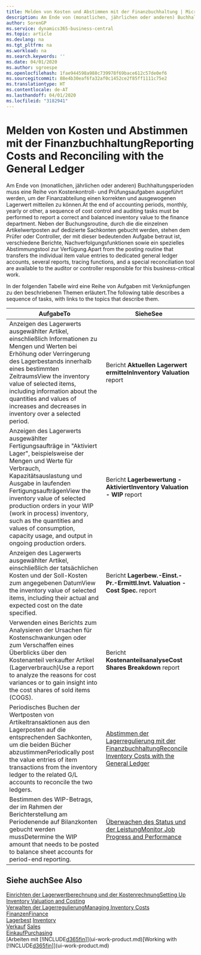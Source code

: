 ```yaml
---
title: Melden von Kosten und Abstimmen mit der Finanzbuchhaltung | Microsoft Docs
description: Am Ende von (monatlichen, jährlichen oder anderen) Buchhaltungsperioden muss eine Reihe von Kostenkontroll- und Prüfungsaufgaben ausgeführt werden, um der Finanzabteilung einen korrekten und ausgewogenen Lagerwert mitteilen zu können. Neben der Buchungsroutine, durch die die einzelnen Artikelwertposten auf dedizierte Sachkonten gebucht werden, stehen dem Prüfer oder Controller, der mit dieser bedeutenden Aufgabe betraut ist, verschiedene Berichte, Nachverfolgungsfunktionen sowie ein spezielles Abstimmungstool zur Verfügung.
author: SorenGP
ms.service: dynamics365-business-central
ms.topic: article
ms.devlang: na
ms.tgt_pltfrm: na
ms.workload: na
ms.search.keywords: ''
ms.date: 04/01/2020
ms.author: sgroespe
ms.openlocfilehash: 1fae944598a988c739978f69bace612c57de0ef6
ms.sourcegitcommit: 88e4b30eaf6fa32af0c1452ce2f85ff1111c75e2
ms.translationtype: HT
ms.contentlocale: de-AT
ms.lasthandoff: 04/01/2020
ms.locfileid: "3182941"
---
```

# <a name="reporting-costs-and-reconciling-with-the-general-ledger"></a><span data-ttu-id="dd879-104">Melden von Kosten und Abstimmen mit der Finanzbuchhaltung</span><span class="sxs-lookup"><span data-stu-id="dd879-104">Reporting Costs and Reconciling with the General Ledger</span></span>
<span data-ttu-id="dd879-105">Am Ende von (monatlichen, jährlichen oder anderen) Buchhaltungsperioden muss eine Reihe von Kostenkontroll- und Prüfungsaufgaben ausgeführt werden, um der Finanzabteilung einen korrekten und ausgewogenen Lagerwert mitteilen zu können.</span><span class="sxs-lookup"><span data-stu-id="dd879-105">At the end of accounting periods, monthly, yearly or other, a sequence of cost control and auditing tasks must be performed to report a correct and balanced inventory value to the finance department.</span></span> <span data-ttu-id="dd879-106">Neben der Buchungsroutine, durch die die einzelnen Artikelwertposten auf dedizierte Sachkonten gebucht werden, stehen dem Prüfer oder Controller, der mit dieser bedeutenden Aufgabe betraut ist, verschiedene Berichte, Nachverfolgungsfunktionen sowie ein spezielles Abstimmungstool zur Verfügung.</span><span class="sxs-lookup"><span data-stu-id="dd879-106">Apart from the posting routine that transfers the individual item value entries to dedicated general ledger accounts, several reports, tracing functions, and a special reconciliation tool are available to the auditor or controller responsible for this business-critical work.</span></span>  

 <span data-ttu-id="dd879-107">In der folgenden Tabelle wird eine Reihe von Aufgaben mit Verknüpfungen zu den beschriebenen Themen erläutert.</span><span class="sxs-lookup"><span data-stu-id="dd879-107">The following table describes a sequence of tasks, with links to the topics that describe them.</span></span>   

|<span data-ttu-id="dd879-108">**Aufgabe**</span><span class="sxs-lookup"><span data-stu-id="dd879-108">**To**</span></span>|<span data-ttu-id="dd879-109">**Siehe**</span><span class="sxs-lookup"><span data-stu-id="dd879-109">**See**</span></span>|  
|------------|-------------|  
|<span data-ttu-id="dd879-110">Anzeigen des Lagerwerts ausgewählter Artikel, einschließlich Informationen zu Mengen und Werten bei Erhöhung oder Verringerung des Lagerbestands innerhalb eines bestimmten Zeitraums</span><span class="sxs-lookup"><span data-stu-id="dd879-110">View the inventory value of selected items, including information about the quantities and values of increases and decreases in inventory over a selected period.</span></span>|<span data-ttu-id="dd879-111">Bericht **Aktuellen Lagerwert ermitteln**</span><span class="sxs-lookup"><span data-stu-id="dd879-111">**Inventory Valuation** report</span></span>|  
|<span data-ttu-id="dd879-112">Anzeigen des Lagerwerts ausgewählter Fertigungsaufträge in "Aktiviert Lager", beispielsweise der Mengen und Werte für Verbrauch, Kapazitätsauslastung und Ausgabe in laufenden Fertigungsaufträgen</span><span class="sxs-lookup"><span data-stu-id="dd879-112">View the inventory value of selected production orders in your WIP (work in process) inventory, such as the quantities and values of consumption, capacity usage, and output in ongoing production orders.</span></span>|<span data-ttu-id="dd879-113">Bericht **Lagerbewertung - Aktiviert**</span><span class="sxs-lookup"><span data-stu-id="dd879-113">**Inventory Valuation - WIP** report</span></span>|  
|<span data-ttu-id="dd879-114">Anzeigen des Lagerwerts ausgewählter Artikel, einschließlich der tatsächlichen Kosten und der Soll-Kosten zum angegebenen Datum</span><span class="sxs-lookup"><span data-stu-id="dd879-114">View the inventory value of selected items, including their actual and expected cost on the date specified.</span></span>|<span data-ttu-id="dd879-115">Bericht **Lagerbew.-Einst.-Pr.-Ermittl.**</span><span class="sxs-lookup"><span data-stu-id="dd879-115">**Invt. Valuation - Cost Spec.** report</span></span>|  
|<span data-ttu-id="dd879-116">Verwenden eines Berichts zum Analysieren der Ursachen für Kostenschwankungen oder zum Verschaffen eines Überblicks über den Kostenanteil verkaufter Artikel (Lagerverbrauch)</span><span class="sxs-lookup"><span data-stu-id="dd879-116">Use a report to analyze the reasons for cost variances or to gain insight into the cost shares of sold items (COGS).</span></span>|<span data-ttu-id="dd879-117">Bericht **Kostenanteilsanalyse**</span><span class="sxs-lookup"><span data-stu-id="dd879-117">**Cost Shares Breakdown** report</span></span>|  
|<span data-ttu-id="dd879-118">Periodisches Buchen der Wertposten von Artikeltransaktionen aus den Lagerposten auf die entsprechenden Sachkonten, um die beiden Bücher abzustimmen</span><span class="sxs-lookup"><span data-stu-id="dd879-118">Periodically post the value entries of item transactions from the inventory ledger to the related G/L accounts to reconcile the two ledgers.</span></span>|[<span data-ttu-id="dd879-119">Abstimmen der Lagerregulierung mit der Finanzbuchhaltung</span><span class="sxs-lookup"><span data-stu-id="dd879-119">Reconcile Inventory Costs with the General Ledger</span></span>](finance-how-to-post-inventory-costs-to-the-general-ledger.md)|  
|<span data-ttu-id="dd879-120">Bestimmen des WIP-Betrags, der im Rahmen der Berichterstellung am Periodenende auf Bilanzkonten gebucht werden muss</span><span class="sxs-lookup"><span data-stu-id="dd879-120">Determine the WIP amount that needs to be posted to balance sheet accounts for period-end reporting.</span></span>|[<span data-ttu-id="dd879-121">Überwachen des Status und der Leistung</span><span class="sxs-lookup"><span data-stu-id="dd879-121">Monitor Job Progress and Performance</span></span>](projects-how-monitor-progress-performance.md)|

## <a name="see-also"></a><span data-ttu-id="dd879-122">Siehe auch</span><span class="sxs-lookup"><span data-stu-id="dd879-122">See Also</span></span>  
[<span data-ttu-id="dd879-123">Einrichten der Lagerwertberechnung und der Kostenrechnung</span><span class="sxs-lookup"><span data-stu-id="dd879-123">Setting Up Inventory Valuation and Costing</span></span>](finance-set-up-inventory-valuation-and-costing.md)  
[<span data-ttu-id="dd879-124">Verwalten der Lagerregulierung</span><span class="sxs-lookup"><span data-stu-id="dd879-124">Managing Inventory Costs</span></span>](finance-manage-inventory-costs.md)  
[<span data-ttu-id="dd879-125">Finanzen</span><span class="sxs-lookup"><span data-stu-id="dd879-125">Finance</span></span>](finance.md)  
<span data-ttu-id="dd879-126">[Lagerbest](inventory-manage-inventory.md) </span><span class="sxs-lookup"><span data-stu-id="dd879-126">[Inventory](inventory-manage-inventory.md) </span></span>  
<span data-ttu-id="dd879-127">[Verkauf](sales-manage-sales.md) </span><span class="sxs-lookup"><span data-stu-id="dd879-127">[Sales](sales-manage-sales.md) </span></span>  
[<span data-ttu-id="dd879-128">Einkauf</span><span class="sxs-lookup"><span data-stu-id="dd879-128">Purchasing</span></span>](purchasing-manage-purchasing.md)  
<span data-ttu-id="dd879-129">[Arbeiten mit [!INCLUDE[d365fin](includes/d365fin_md.md)]](ui-work-product.md)</span><span class="sxs-lookup"><span data-stu-id="dd879-129">[Working with [!INCLUDE[d365fin](includes/d365fin_md.md)]](ui-work-product.md)</span></span>
